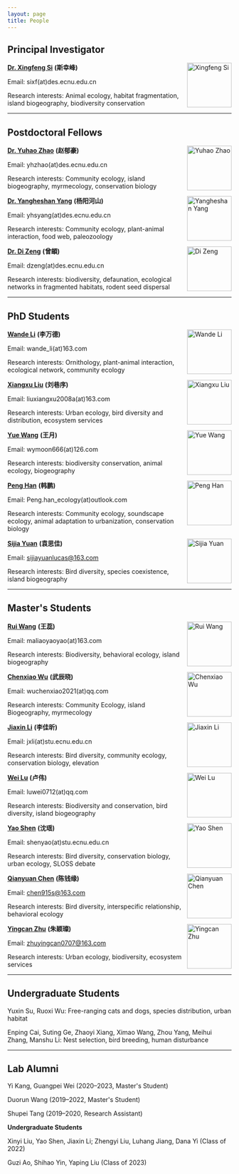 ```yaml
---
layout: page
title: People
---
```


## Principal Investigator

<p><img src="http://sixf.org/files/images/avatar.jpg" width="100" title="Xingfeng Si" align="right" /></p>

[**Dr. Xingfeng Si**](http://sixf.org/en/research/) **(斯幸峰)**

Email: sixf(at)des.ecnu.edu.cn

Research interests: Animal ecology, habitat fragmentation, island biogeography, biodiversity conservation

---

## Postdoctoral Fellows

<p><img src="http://sixf.org/files/images/people/zhaoyuhao.jpg" width="100" title="Yuhao Zhao" align="right" /></p>

[**Dr. Yuhao Zhao**](https://www.researchgate.net/profile/Yuhao_Zhao) **(赵郁豪)**

Email: yhzhao(at)des.ecnu.edu.cn

Research interests: Community ecology, island biogeography, myrmecology, conservation biology


<p><img src="http://sixf.org/files/images/people/yangyangheshan.jpg" width="100" title="Yangheshan Yang" align="right" /></p>

[**Dr. Yangheshan Yang**](https://scholar.google.com/citations?user=XozwJgEAAAAJ) **(杨阳河山)**

Email: yhsyang(at)des.ecnu.edu.cn

Research interests: Community ecology, plant-animal interaction, food web, paleozoology


<p><img src="http://sixf.org/files/images/people/zengdi.jpg" width="100" title="Di Zeng" align="right" /></p>

[**Dr. Di Zeng**](https://www.researchgate.net/profile/Di-Zeng-8) **(曾頔)**

Email: dzeng(at)des.ecnu.edu.cn

Research interests: biodiversity, defaunation, ecological networks in fragmented habitats, rodent seed dispersal

---

## PhD Students

<p><img src="http://sixf.org/files/images/people/liwande.png" width="100" title="Wande Li" align="right" /></p>

[**Wande Li**](https://www.researchgate.net/profile/Wande_Li) **(李万德)**

Email: wande_li(at)163.com

Research interests: Ornithology, plant-animal interaction, ecological network, community ecology


<p><img src="http://sixf.org/files/images/people/liuxiangxu.jpg" width="100" title="Xiangxu Liu" align="right" /></p>

[**Xiangxu Liu**](https://www.researchgate.net/profile/Xiangxu_Liu2) **(刘巷序)**

Email: liuxiangxu2008a(at)163.com

Research interests: Urban ecology, bird diversity and distribution, ecosystem services


<p><img src="http://sixf.org/files/images/people/wangyue.jpg" width="100" title="Yue Wang" align="right" /></p>

[**Yue Wang**](https://www.researchgate.net/profile/Wang-Yue-109) **(王月)**

Email: wymoon666(at)126.com

Research interests: biodiversity conservation, animal ecology, biogeography


<p><img src="http://sixf.org/files/images/people/hanpeng.jpg" width="100" title="Peng Han" align="right" /></p>

[**Peng Han**](https://www.researchgate.net/profile/Peng_Han5) **(韩鹏)**

Email: Peng.han_ecology(at)outlook.com

Research interests: Community ecology, soundscape ecology, animal adaptation to urbanization, conservation biology


<p><img src="http://sixf.org/files/images/people/yuansijia.jpg" width="100" title="Sijia Yuan" align="right" /></p>

[**Sijia Yuan**](https://) **(袁思佳)**

Email: sijiayuanlucas@163.com

Research interests: Bird diversity, species coexistence, island biogeography

---

## Master's Students

<p><img src="http://sixf.org/files/images/people/wangrui.jpg" width="100" title="Rui Wang" align="right" /></p>

[**Rui Wang**](https://www.researchgate.net/profile/Rui-Wang-443) **(王蕊)**

Email: maliaoyaoyao(at)163.com

Research interests: Biodiversity, behavioral ecology, island biogeography


<p><img src="http://sixf.org/files/images/people/wuchenxiao.jpg" width="100" title="Chenxiao Wu" align="right" /></p>

[**Chenxiao Wu**](https://www.researchgate.net/profile/Chenxiao-Wu-3) **(武辰晓)**

Email: wuchenxiao2021(at)qq.com

Research interests: Community Ecology, island Biogeography, myrmecology


<p><img src="http://sixf.org/files/images/people/lijiaxin.jpg" width="100" title="Jiaxin Li" align="right" /></p>

[**Jiaxin Li**](https://www.researchgate.net/profile/Jiaxin-Li-107) **(李佳昕)**

Email: jxli(at)stu.ecnu.edu.cn

Research interests: Bird diversity, community ecology, conservation biology, elevation


<p><img src="http://sixf.org/files/images/people/luwei.jpg" width="100" title="Wei Lu" align="right" /></p>

[**Wei Lu**](https://www.researchgate.net/profile/Wei-Lu-145) **(卢伟)**

Email: luwei0712(at)qq.com

Research interests: Biodiversity and conservation, bird diversity, island biogeography


<p><img src="http://sixf.org/files/images/people/shenyao.jpg" width="100" title="Yao Shen" align="right" /></p>

[**Yao Shen**](https://www.researchgate.net/profile/Yao-Shen-15) **(沈瑶)**

Email: shenyao(at)stu.ecnu.edu.cn

Research interests: Bird diversity, conservation biology, urban ecology, SLOSS debate


<p><img src="http://sixf.org/files/images/people/chenqianyuan.jpg" width="100" title="Qianyuan Chen" align="right" /></p>

[**Qianyuan Chen**](https://www.researchgate.net/profile/Qianyuan-Chen) **(陈钱缘)**

Email: chen915s@163.com

Research interests: Bird diversity, interspecific relationship, behavioral ecology


<p><img src="http://sixf.org/files/images/people/zhuyingcan.jpg" width="100" title="Yingcan Zhu" align="right" /></p>

[**Yingcan Zhu**](https://www.researchgate.net/profile/Yingcan-Zhu-2) **(朱颖璨)**

Email: zhuyingcan0707@163.com

Research interests: Urban ecology, biodiversity, ecosystem services

---

## Undergraduate Students

Yuxin Su, Ruoxi Wu: Free-ranging cats and dogs, species distribution, urban habitat

Enping Cai, Suting Ge, Zhaoyi Xiang, Ximao Wang, Zhou Yang, Meihui Zhang, Manshu Li: Nest selection, bird breeding, human disturbance

---

## Lab Alumni

Yi Kang, Guangpei Wei (2020–2023, Master's Student)

Duorun Wang (2019–2022, Master's Student)

Shupei Tang (2019–2020, Research Assistant)

**Undergraduate Students**

Xinyi Liu, Yao Shen, Jiaxin Li; Zhengyi Liu, Luhang Jiang, Dana Yi (Class of 2022)

Guzi Ao, Shihao Yin, Yaping Liu (Class of 2023)